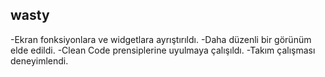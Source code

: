 ## wasty
-Ekran fonksiyonlara ve widgetlara ayrıştırıldı.
-Daha düzenli bir görünüm elde edildi.
-Clean Code prensiplerine uyulmaya çalışıldı.
-Takım çalışması deneyimlendi.
